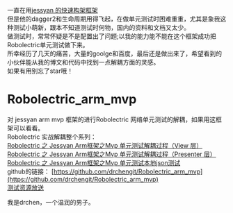 一直在用[jessyan 的快速构架框架](https://www.jianshu.com/p/2452ea776a45)  
但是他的dagger2和生命周期用得飞起，在做单元测试时困难重重，尤其是象我这种测试小萌新，跟本不知道测试时何物，国内的资料和文档又太少。  
做测试时，常常怀疑是不是配置出了问题;以我的能力能不能在这个框架成功把Robolectric单元测试做下来。  
所幸经历了几天的痛苦，大量的goolge和百度，最后还是做出来了，希望看到的小伙伴能从我的博文和代码中找到一点解耦方面的灵感。  
如果有用别忘了star哦！  
# Robolectric_arm_mvp
对 jessyan arm mvp 框架的进行Robolectric 网络单元测试的解耦，如果用这框架可以看看。  
Robolectric 实战解耦整个系列：  
[Robolectric 之 Jessyan Arm框架之Mvp 单元测试解耦过程（View 层）](https://www.jianshu.com/p/37fc16158d8f)  
[Robolectric 之 Jessyan Arm框架之Mvp 单元测试解耦过程（Presenter 层）](https://www.jianshu.com/p/6a26107c67ef)  
[Robolectric 之 Jessyan Arm框架之Mvp 单元测试本地json测试](https://www.jianshu.com/p/595c50ce7ec9)  
github的链接： [https://github.com/drchengit/Robolectric_arm_mvp](https://github.com/drchengit/Robolectric_arm_mvp)  
[测试资源放送](https://www.jianshu.com/p/6cbea237a24c)  
  
  我是drchen，一个温润的男子。

